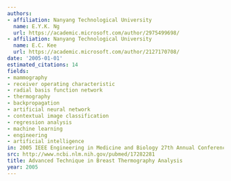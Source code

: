 ```yaml
---
authors:
- affiliation: Nanyang Technological University
  name: E.Y.K. Ng
  url: https://academic.microsoft.com/author/2975499698/
- affiliation: Nanyang Technological University
  name: E.C. Kee
  url: https://academic.microsoft.com/author/2127170708/
date: '2005-01-01'
estimated_citations: 14
fields:
- mammography
- receiver operating characteristic
- radial basis function network
- thermography
- backpropagation
- artificial neural network
- contextual image classification
- regression analysis
- machine learning
- engineering
- artificial intelligence
in: 2005 IEEE Engineering in Medicine and Biology 27th Annual Conference
src: http://www.ncbi.nlm.nih.gov/pubmed/17282281
title: Advanced Technique in Breast Thermography Analysis
year: 2005
---
```


